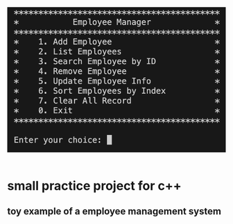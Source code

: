 <div align="center">
<img src="https://raw.githubusercontent.com/YZUCAM/employee_management_system/main/docsrc/example.png"><br><br>
</div>


# small practice project for c++

## toy example of a employee management system
